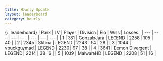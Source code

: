 ```yaml
---
title: Hourly Update
layout: leaderboard
category: hourly
---
```


{: .leaderboard}
| Rank | LV | Player | Division | Elo | Wins | Losses |
| --- | --- | --- | --- | --- | --- | --- |
| <span data-change="0">1</span> | 381 | <span title="ID: 650626">GonzaloJara</span> | LEGEND | <span data-change="0">2258</span> | <span data-change="0">105</span> | <span data-change="0">40</span> |
| <span data-change="0">2</span> | 2345 | <span title="ID: 353063">Sktima</span> | LEGEND | <span data-change="3">2243</span> | <span data-change="1">94</span> | <span data-change="0">28</span> |
| <span data-change="0">3</span> | 1044 | <span title="ID: 418052">vbuckguymad</span> | LEGEND | <span data-change="0">2230</span> | <span data-change="0">97</span> | <span data-change="0">38</span> |
| <span data-change="0">4</span> | 3641 | <span title="ID: 370081">Demon Divergent</span> | LEGEND | <span data-change="0">2214</span> | <span data-change="0">38</span> | <span data-change="0">6</span> |
| <span data-change="0">5</span> | 1039 | <span title="ID: 261794">MalwareHD</span> | LEGEND | <span data-change="0">2208</span> | <span data-change="0">51</span> | <span data-change="0">16</span> |